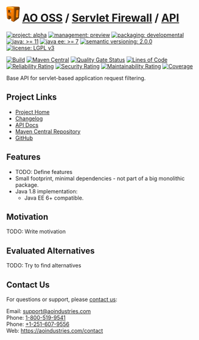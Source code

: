# [<img src="ao-logo.png" alt="AO Logo" width="35" height="40">](https://github.com/ao-apps) [AO OSS](https://github.com/ao-apps/ao-oss) / [Servlet Firewall](https://github.com/ao-apps/ao-servlet-firewall) / [API](https://github.com/ao-apps/ao-servlet-firewall-api)

[![project: alpha](https://oss.aoapps.com/ao-badges/project-alpha.svg)](https://aoindustries.com/life-cycle#project-alpha)
[![management: preview](https://oss.aoapps.com/ao-badges/management-preview.svg)](https://aoindustries.com/life-cycle#management-preview)
[![packaging: developmental](https://oss.aoapps.com/ao-badges/packaging-developmental.svg)](https://aoindustries.com/life-cycle#packaging-developmental)  
[![java: &gt;= 11](https://oss.aoapps.com/ao-badges/java-11.svg)](https://docs.oracle.com/en/java/javase/11/)
[![java ee: &gt;= 7](https://oss.aoapps.com/ao-badges/javaee-7.svg)](https://docs.oracle.com/javaee/7/)
[![semantic versioning: 2.0.0](https://oss.aoapps.com/ao-badges/semver-2.0.0.svg)](http://semver.org/spec/v2.0.0.html)
[![license: LGPL v3](https://oss.aoapps.com/ao-badges/license-lgpl-3.0.svg)](https://www.gnu.org/licenses/lgpl-3.0)

[![Build](https://github.com/ao-apps/ao-servlet-firewall-api/workflows/Build/badge.svg?branch=master)](https://github.com/ao-apps/ao-servlet-firewall-api/actions?query=workflow%3ABuild)
[![Maven Central](https://maven-badges.herokuapp.com/maven-central/com.aoapps/ao-servlet-firewall-api/badge.svg)](https://maven-badges.herokuapp.com/maven-central/com.aoapps/ao-servlet-firewall-api)
[![Quality Gate Status](https://sonarcloud.io/api/project_badges/measure?branch=master&project=com.aoapps%3Aao-servlet-firewall-api&metric=alert_status)](https://sonarcloud.io/dashboard?branch=master&id=com.aoapps%3Aao-servlet-firewall-api)
[![Lines of Code](https://sonarcloud.io/api/project_badges/measure?branch=master&project=com.aoapps%3Aao-servlet-firewall-api&metric=ncloc)](https://sonarcloud.io/component_measures?branch=master&id=com.aoapps%3Aao-servlet-firewall-api&metric=ncloc)  
[![Reliability Rating](https://sonarcloud.io/api/project_badges/measure?branch=master&project=com.aoapps%3Aao-servlet-firewall-api&metric=reliability_rating)](https://sonarcloud.io/component_measures?branch=master&id=com.aoapps%3Aao-servlet-firewall-api&metric=Reliability)
[![Security Rating](https://sonarcloud.io/api/project_badges/measure?branch=master&project=com.aoapps%3Aao-servlet-firewall-api&metric=security_rating)](https://sonarcloud.io/component_measures?branch=master&id=com.aoapps%3Aao-servlet-firewall-api&metric=Security)
[![Maintainability Rating](https://sonarcloud.io/api/project_badges/measure?branch=master&project=com.aoapps%3Aao-servlet-firewall-api&metric=sqale_rating)](https://sonarcloud.io/component_measures?branch=master&id=com.aoapps%3Aao-servlet-firewall-api&metric=Maintainability)
[![Coverage](https://sonarcloud.io/api/project_badges/measure?branch=master&project=com.aoapps%3Aao-servlet-firewall-api&metric=coverage)](https://sonarcloud.io/component_measures?branch=master&id=com.aoapps%3Aao-servlet-firewall-api&metric=Coverage)

Base API for servlet-based application request filtering.

## Project Links
* [Project Home](https://oss.aoapps.com/servlet-firewall/api/)
* [Changelog](https://oss.aoapps.com/servlet-firewall/api/changelog)
* [API Docs](https://oss.aoapps.com/servlet-firewall/api/apidocs/)
* [Maven Central Repository](https://central.sonatype.com/search?namespace=com.aoapps&q=a%3Aao-servlet-firewall-api)
* [GitHub](https://github.com/ao-apps/ao-servlet-firewall-api)

## Features
* TODO: Define features
* Small footprint, minimal dependencies - not part of a big monolithic package.
* Java 1.8 implementation:
    * Java EE 6+ compatible.

## Motivation
TODO: Write motivation

## Evaluated Alternatives
TODO: Try to find alternatives

## Contact Us
For questions or support, please [contact us](https://aoindustries.com/contact):

Email: [support@aoindustries.com](mailto:support@aoindustries.com)  
Phone: [1-800-519-9541](tel:1-800-519-9541)  
Phone: [+1-251-607-9556](tel:+1-251-607-9556)  
Web: https://aoindustries.com/contact
